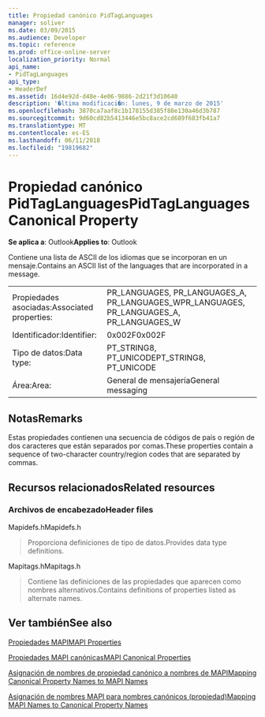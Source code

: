 ```yaml
---
title: Propiedad canónico PidTagLanguages
manager: soliver
ms.date: 03/09/2015
ms.audience: Developer
ms.topic: reference
ms.prod: office-online-server
localization_priority: Normal
api_name:
- PidTagLanguages
api_type:
- HeaderDef
ms.assetid: 16d4e92d-d48e-4e06-9886-2d21f3d10640
description: '�ltima modificaci�n: lunes, 9 de marzo de 2015'
ms.openlocfilehash: 3870ca7aaf8c1b178155d385f88e130a46d3b787
ms.sourcegitcommit: 9d60cd82b5413446e5bc8ace2cd689f683fb41a7
ms.translationtype: MT
ms.contentlocale: es-ES
ms.lasthandoff: 06/11/2018
ms.locfileid: "19819682"
---
```

# <a name="pidtaglanguages-canonical-property"></a><span data-ttu-id="2d4a4-103">Propiedad canónico PidTagLanguages</span><span class="sxs-lookup"><span data-stu-id="2d4a4-103">PidTagLanguages Canonical Property</span></span>

  
  
<span data-ttu-id="2d4a4-104">**Se aplica a**: Outlook</span><span class="sxs-lookup"><span data-stu-id="2d4a4-104">**Applies to**: Outlook</span></span> 
  
<span data-ttu-id="2d4a4-105">Contiene una lista de ASCII de los idiomas que se incorporan en un mensaje.</span><span class="sxs-lookup"><span data-stu-id="2d4a4-105">Contains an ASCII list of the languages that are incorporated in a message.</span></span> 
  
|||
|:-----|:-----|
|<span data-ttu-id="2d4a4-106">Propiedades asociadas:</span><span class="sxs-lookup"><span data-stu-id="2d4a4-106">Associated properties:</span></span>  <br/> |<span data-ttu-id="2d4a4-107">PR_LANGUAGES, PR_LANGUAGES_A, PR_LANGUAGES_W</span><span class="sxs-lookup"><span data-stu-id="2d4a4-107">PR_LANGUAGES, PR_LANGUAGES_A, PR_LANGUAGES_W</span></span>  <br/> |
|<span data-ttu-id="2d4a4-108">Identificador:</span><span class="sxs-lookup"><span data-stu-id="2d4a4-108">Identifier:</span></span>  <br/> |<span data-ttu-id="2d4a4-109">0x002F</span><span class="sxs-lookup"><span data-stu-id="2d4a4-109">0x002F</span></span>  <br/> |
|<span data-ttu-id="2d4a4-110">Tipo de datos:</span><span class="sxs-lookup"><span data-stu-id="2d4a4-110">Data type:</span></span>  <br/> |<span data-ttu-id="2d4a4-111">PT_STRING8, PT_UNICODE</span><span class="sxs-lookup"><span data-stu-id="2d4a4-111">PT_STRING8, PT_UNICODE</span></span>  <br/> |
|<span data-ttu-id="2d4a4-112">Área:</span><span class="sxs-lookup"><span data-stu-id="2d4a4-112">Area:</span></span>  <br/> |<span data-ttu-id="2d4a4-113">General de mensajería</span><span class="sxs-lookup"><span data-stu-id="2d4a4-113">General messaging</span></span>  <br/> |
   
## <a name="remarks"></a><span data-ttu-id="2d4a4-114">Notas</span><span class="sxs-lookup"><span data-stu-id="2d4a4-114">Remarks</span></span>

<span data-ttu-id="2d4a4-115">Estas propiedades contienen una secuencia de códigos de país o región de dos caracteres que están separados por comas.</span><span class="sxs-lookup"><span data-stu-id="2d4a4-115">These properties contain a sequence of two-character country/region codes that are separated by commas.</span></span> 
  
## <a name="related-resources"></a><span data-ttu-id="2d4a4-116">Recursos relacionados</span><span class="sxs-lookup"><span data-stu-id="2d4a4-116">Related resources</span></span>

### <a name="header-files"></a><span data-ttu-id="2d4a4-117">Archivos de encabezado</span><span class="sxs-lookup"><span data-stu-id="2d4a4-117">Header files</span></span>

<span data-ttu-id="2d4a4-118">Mapidefs.h</span><span class="sxs-lookup"><span data-stu-id="2d4a4-118">Mapidefs.h</span></span>
  
> <span data-ttu-id="2d4a4-119">Proporciona definiciones de tipo de datos.</span><span class="sxs-lookup"><span data-stu-id="2d4a4-119">Provides data type definitions.</span></span>
    
<span data-ttu-id="2d4a4-120">Mapitags.h</span><span class="sxs-lookup"><span data-stu-id="2d4a4-120">Mapitags.h</span></span>
  
> <span data-ttu-id="2d4a4-121">Contiene las definiciones de las propiedades que aparecen como nombres alternativos.</span><span class="sxs-lookup"><span data-stu-id="2d4a4-121">Contains definitions of properties listed as alternate names.</span></span>
    
## <a name="see-also"></a><span data-ttu-id="2d4a4-122">Ver también</span><span class="sxs-lookup"><span data-stu-id="2d4a4-122">See also</span></span>



[<span data-ttu-id="2d4a4-123">Propiedades MAPI</span><span class="sxs-lookup"><span data-stu-id="2d4a4-123">MAPI Properties</span></span>](mapi-properties.md)
  
[<span data-ttu-id="2d4a4-124">Propiedades MAPI canónicas</span><span class="sxs-lookup"><span data-stu-id="2d4a4-124">MAPI Canonical Properties</span></span>](mapi-canonical-properties.md)
  
[<span data-ttu-id="2d4a4-125">Asignación de nombres de propiedad canónico a nombres de MAPI</span><span class="sxs-lookup"><span data-stu-id="2d4a4-125">Mapping Canonical Property Names to MAPI Names</span></span>](mapping-canonical-property-names-to-mapi-names.md)
  
[<span data-ttu-id="2d4a4-126">Asignación de nombres MAPI para nombres canónicos (propiedad)</span><span class="sxs-lookup"><span data-stu-id="2d4a4-126">Mapping MAPI Names to Canonical Property Names</span></span>](mapping-mapi-names-to-canonical-property-names.md)

